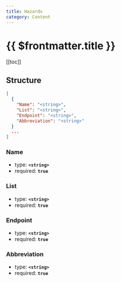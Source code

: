 ```yaml
---
title: Hazards
category: Content
---
```


# {{ $frontmatter.title }}

[[toc]]

## Structure

```json
[
  {
    "Name": "<string>",
    "List": "<string>",
    "Endpoint": "<string>",
    "Abbreviation": "<string>"
  }
  ...
]
```

### Name

- type: **`<string>`**
- required: **`true`**

### List

- type: **`<string>`**
- required: **`true`**

### Endpoint

- type: **`<string>`**
- required: **`true`**

### Abbreviation

- type: **`<string>`**
- required: **`true`**
